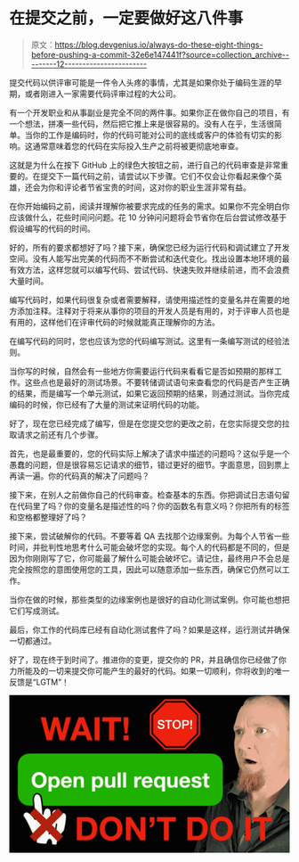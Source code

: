 # 在提交之前，一定要做好这八件事

> 原文：<https://blog.devgenius.io/always-do-these-eight-things-before-pushing-a-commit-32e6e147441f?source=collection_archive---------12----------------------->

提交代码以供评审可能是一件令人头疼的事情，尤其是如果你处于编码生涯的早期，或者刚进入一家需要代码评审过程的大公司。

有一个开发职业和从事副业是完全不同的两件事。如果你正在做你自己的项目，有一个想法，拼凑一些代码，然后把它推上来是很容易的。没有人在乎，生活很简单。当你的工作是编码时，你的代码可能对公司的底线或客户的体验有切实的影响。这通常意味着您的代码在实际投入生产之前将被更彻底地审查。

这就是为什么在按下 GitHub 上的绿色大按钮之前，进行自己的代码审查是非常重要的。在提交下一篇代码之前，请尝试以下步骤。它们不仅会让你看起来像个英雄，还会为你和评论者节省宝贵的时间，这对你的职业生涯非常有益。

在你开始编码之前，阅读并理解你被要求完成的任务的需求。如果你不完全明白你应该做什么，花些时间问问题。花 10 分钟问问题将会节省你在后台尝试修改基于假设编写的代码的时间。

好的，所有的要求都想好了吗？接下来，确保您已经为运行代码和调试建立了开发空间。没有人能写出完美的代码而不不断尝试和迭代变化。找出设置本地环境的最有效方法，这样您就可以编写代码、尝试代码、快速失败并继续前进，而不会浪费大量时间。

编写代码时，如果代码很复杂或者需要解释，请使用描述性的变量名并在需要的地方添加注释。注释对于将来从事你的项目的开发人员是有用的，对于评审人员也是有用的，这样他们在评审代码的时候就能真正理解你的方法。

在编写代码的同时，您也应该为您的代码编写测试。这里有一条编写测试的经验法则。

当你写的时候，自然会有一些地方你需要运行代码来看看它是否如预期的那样工作。这些点也是最好的测试场景。不要转储调试语句来查看您的代码是否产生正确的结果，而是编写一个单元测试，如果它返回预期的结果，则通过测试。当你完成编码的时候，你已经有了大量的测试来证明代码的功能。

好了，现在您已经完成了编写，但是在您提交您的更改之前，在您实际提交您的拉取请求之前还有几个步骤。

首先，也是最重要的，您的代码实际上解决了请求中描述的问题吗？这似乎是一个愚蠢的问题，但是很容易忘记请求的细节，错过更好的细节。字面意思，回到票上再读一遍。你的代码真的解决了问题吗？

接下来，在别人之前做你自己的代码审查。检查基本的东西。你把调试日志语句留在代码里了吗？你的变量名是描述性的吗？你的函数名有意义吗？你把所有的标签和空格都整理好了吗？

接下来，尝试破解你的代码。不要等着 QA 去找那个边缘案例。为每个人节省一些时间，并批判性地思考什么可能会破坏您的实现。每个人的代码都是不同的，但是因为你刚刚写了它，你可能最了解什么可能会破坏它。请记住，最终用户不会总是完全按照您的意图使用您的工具，因此可以随意添加一些东西，确保它仍然可以工作。

当你在做的时候，那些类型的边缘案例也是很好的自动化测试案例。你可能也想把它们写成测试。

最后，你工作的代码库已经有自动化测试套件了吗？如果是这样，运行测试并确保一切都通过。

好了，现在终于到时间了。推进你的变更，提交你的 PR，并且确信你已经做了你力所能及的一切来提交你可能产生的最好的代码。如果一切顺利，你将收到的唯一反馈是“LGTM”！

![](img/6ec1e18e55cb7dbc5e2454dc770dab63.png)